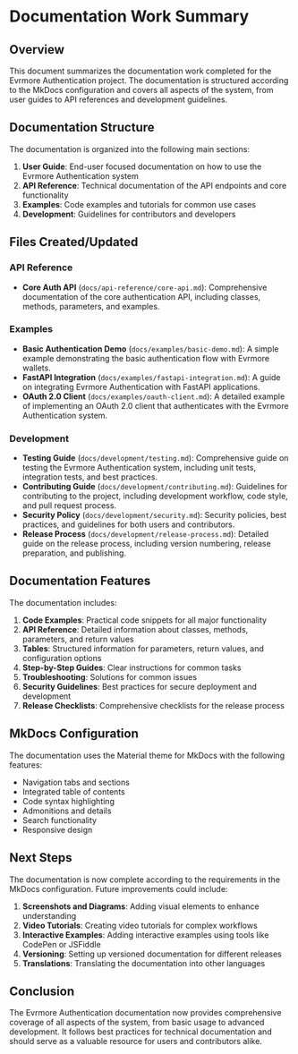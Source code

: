 # Documentation Work Summary

## Overview

This document summarizes the documentation work completed for the Evrmore Authentication project. The documentation is structured according to the MkDocs configuration and covers all aspects of the system, from user guides to API references and development guidelines.

## Documentation Structure

The documentation is organized into the following main sections:

1. **User Guide**: End-user focused documentation on how to use the Evrmore Authentication system
2. **API Reference**: Technical documentation of the API endpoints and core functionality
3. **Examples**: Code examples and tutorials for common use cases
4. **Development**: Guidelines for contributors and developers

## Files Created/Updated

### API Reference

- **Core Auth API** (`docs/api-reference/core-api.md`): Comprehensive documentation of the core authentication API, including classes, methods, parameters, and examples.

### Examples

- **Basic Authentication Demo** (`docs/examples/basic-demo.md`): A simple example demonstrating the basic authentication flow with Evrmore wallets.
- **FastAPI Integration** (`docs/examples/fastapi-integration.md`): A guide on integrating Evrmore Authentication with FastAPI applications.
- **OAuth 2.0 Client** (`docs/examples/oauth-client.md`): A detailed example of implementing an OAuth 2.0 client that authenticates with the Evrmore Authentication system.

### Development

- **Testing Guide** (`docs/development/testing.md`): Comprehensive guide on testing the Evrmore Authentication system, including unit tests, integration tests, and best practices.
- **Contributing Guide** (`docs/development/contributing.md`): Guidelines for contributing to the project, including development workflow, code style, and pull request process.
- **Security Policy** (`docs/development/security.md`): Security policies, best practices, and guidelines for both users and contributors.
- **Release Process** (`docs/development/release-process.md`): Detailed guide on the release process, including version numbering, release preparation, and publishing.

## Documentation Features

The documentation includes:

1. **Code Examples**: Practical code snippets for all major functionality
2. **API Reference**: Detailed information about classes, methods, parameters, and return values
3. **Tables**: Structured information for parameters, return values, and configuration options
4. **Step-by-Step Guides**: Clear instructions for common tasks
5. **Troubleshooting**: Solutions for common issues
6. **Security Guidelines**: Best practices for secure deployment and development
7. **Release Checklists**: Comprehensive checklists for the release process

## MkDocs Configuration

The documentation uses the Material theme for MkDocs with the following features:

- Navigation tabs and sections
- Integrated table of contents
- Code syntax highlighting
- Admonitions and details
- Search functionality
- Responsive design

## Next Steps

The documentation is now complete according to the requirements in the MkDocs configuration. Future improvements could include:

1. **Screenshots and Diagrams**: Adding visual elements to enhance understanding
2. **Video Tutorials**: Creating video tutorials for complex workflows
3. **Interactive Examples**: Adding interactive examples using tools like CodePen or JSFiddle
4. **Versioning**: Setting up versioned documentation for different releases
5. **Translations**: Translating the documentation into other languages

## Conclusion

The Evrmore Authentication documentation now provides comprehensive coverage of all aspects of the system, from basic usage to advanced development. It follows best practices for technical documentation and should serve as a valuable resource for users and contributors alike. 